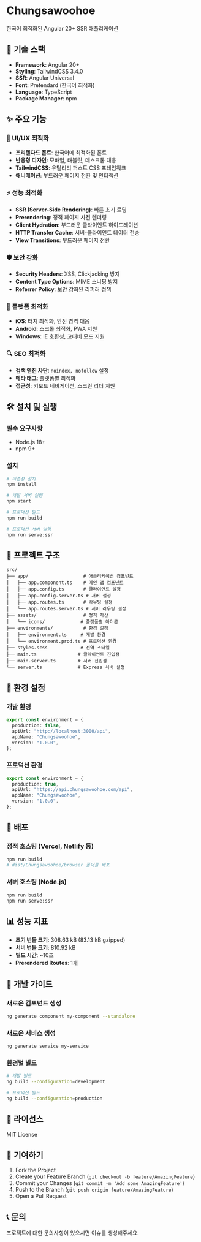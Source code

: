 # Chungsawoohoe

한국어 최적화된 Angular 20+ SSR 애플리케이션

## 🚀 기술 스택

- **Framework**: Angular 20+
- **Styling**: TailwindCSS 3.4.0
- **SSR**: Angular Universal
- **Font**: Pretendard (한국어 최적화)
- **Language**: TypeScript
- **Package Manager**: npm

## ✨ 주요 기능

### 🎨 UI/UX 최적화

- **프리텐다드 폰트**: 한국어에 최적화된 폰트
- **반응형 디자인**: 모바일, 태블릿, 데스크톱 대응
- **TailwindCSS**: 유틸리티 퍼스트 CSS 프레임워크
- **애니메이션**: 부드러운 페이지 전환 및 인터랙션

### ⚡ 성능 최적화

- **SSR (Server-Side Rendering)**: 빠른 초기 로딩
- **Prerendering**: 정적 페이지 사전 렌더링
- **Client Hydration**: 부드러운 클라이언트 하이드레이션
- **HTTP Transfer Cache**: 서버-클라이언트 데이터 전송
- **View Transitions**: 부드러운 페이지 전환

### 🛡️ 보안 강화

- **Security Headers**: XSS, Clickjacking 방지
- **Content Type Options**: MIME 스니핑 방지
- **Referrer Policy**: 보안 강화된 리퍼러 정책

### 📱 플랫폼 최적화

- **iOS**: 터치 최적화, 안전 영역 대응
- **Android**: 스크롤 최적화, PWA 지원
- **Windows**: IE 호환성, 고대비 모드 지원

### 🔍 SEO 최적화

- **검색 엔진 차단**: `noindex, nofollow` 설정
- **메타 태그**: 플랫폼별 최적화
- **접근성**: 키보드 네비게이션, 스크린 리더 지원

## 🛠️ 설치 및 실행

### 필수 요구사항

- Node.js 18+
- npm 9+

### 설치

```bash
# 의존성 설치
npm install

# 개발 서버 실행
npm start

# 프로덕션 빌드
npm run build

# 프로덕션 서버 실행
npm run serve:ssr
```

## 📁 프로젝트 구조

```
src/
├── app/                    # 애플리케이션 컴포넌트
│   ├── app.component.ts    # 메인 앱 컴포넌트
│   ├── app.config.ts       # 클라이언트 설정
│   ├── app.config.server.ts # 서버 설정
│   ├── app.routes.ts       # 라우팅 설정
│   └── app.routes.server.ts # 서버 라우팅 설정
├── assets/                 # 정적 자산
│   └── icons/             # 플랫폼별 아이콘
├── environments/           # 환경 설정
│   ├── environment.ts     # 개발 환경
│   └── environment.prod.ts # 프로덕션 환경
├── styles.scss            # 전역 스타일
├── main.ts               # 클라이언트 진입점
├── main.server.ts        # 서버 진입점
└── server.ts             # Express 서버 설정
```

## 🎯 환경 설정

### 개발 환경

```typescript
export const environment = {
  production: false,
  apiUrl: "http://localhost:3000/api",
  appName: "Chungsawoohoe",
  version: "1.0.0",
};
```

### 프로덕션 환경

```typescript
export const environment = {
  production: true,
  apiUrl: "https://api.chungsawoohoe.com/api",
  appName: "Chungsawoohoe",
  version: "1.0.0",
};
```

## 🚀 배포

### 정적 호스팅 (Vercel, Netlify 등)

```bash
npm run build
# dist/Chungsawoohoe/browser 폴더를 배포
```

### 서버 호스팅 (Node.js)

```bash
npm run build
npm run serve:ssr
```

## 📊 성능 지표

- **초기 번들 크기**: 308.63 kB (83.13 kB gzipped)
- **서버 번들 크기**: 810.92 kB
- **빌드 시간**: ~10초
- **Prerendered Routes**: 1개

## 🔧 개발 가이드

### 새로운 컴포넌트 생성

```bash
ng generate component my-component --standalone
```

### 새로운 서비스 생성

```bash
ng generate service my-service
```

### 환경별 빌드

```bash
# 개발 빌드
ng build --configuration=development

# 프로덕션 빌드
ng build --configuration=production
```

## 📝 라이선스

MIT License

## 🤝 기여하기

1. Fork the Project
2. Create your Feature Branch (`git checkout -b feature/AmazingFeature`)
3. Commit your Changes (`git commit -m 'Add some AmazingFeature'`)
4. Push to the Branch (`git push origin feature/AmazingFeature`)
5. Open a Pull Request

## 📞 문의

프로젝트에 대한 문의사항이 있으시면 이슈를 생성해주세요.

